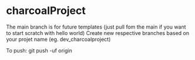 # charcoalProject
The main branch is for future templates (just pull fom the main if you want to start scratch with hello world)
Create new respective branches based on your projet name (eg. dev_charcoalproject)

To push:
git push -uf origin <branch name>
